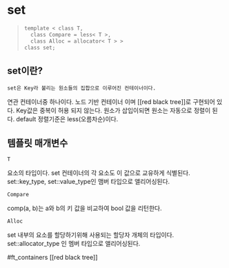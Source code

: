 # set
>```c
>template < class T,
>	class Compare = less< T >,
>	class Alloc = allocator< T > >
>class set;
>```

## set이란?
	set은 Key라 불리는 원소들의 집합으로 이루어진 컨테이너이다.
연관 컨테이너중 하나이다.
노드 기반 컨테이너 이며 [[red black tree]]로 구현되어 있다.
Key값은 중복이 허용 되지 않는다.
원소가 삽입이되면 원소는 자동으로 정렬이 된다.
default 정렬기준은 less(오름차순)이다.

## 템플릿 매개변수
	T
요소의 타입이다.
set 컨테이너의 각 요소도 이 값으로 교유하게 식별된다.
set::key_type, set::value_type인 맴버 타입으로 앨리어싱된다.

	Compare
comp(a, b)는 a와 b의 키 값을 비교하여 bool 값을 리턴한다.

	Alloc
set 내부의 요소를 할당하기위해 사용되는 할당자 개체의 타입이다.
set::allocator_type 인 멤버 타입으로 앨리어싱된다.

#ft_containers [[red black tree]] 